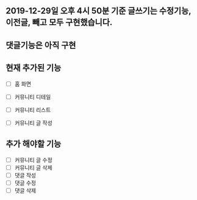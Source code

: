 ## 2019-12-29일 오후 4시 50분 기준 글쓰기는 수정기능, 이전글,  빼고 모두 구현했습니다.
## 댓글기능은 아직 구현 



## 현재 추가된 기능

- [ ] 홈 화면
- [ ] 커뮤니티 디테일
- [ ] 커뮤니티 리스트
- [ ] 커뮤니티 글 작성


## 추가 해야할 기능
- [ ] 커뮤니티 글 수정
- [ ] 커뮤니티 글 삭제
- [ ] 댓글 작성
- [ ] 댓글 수정
- [ ] 댓글 삭제
